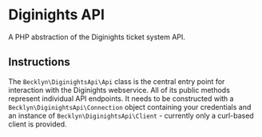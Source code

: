 Diginights API
==============

A PHP abstraction of the Diginights ticket system API.

Instructions
------------
The `Becklyn\DiginightsApi\Api` class is the central entry point for interaction with the Diginights webservice. All of its public methods represent individual API endpoints. It needs to be constructed with a `Becklyn\DiginightsApi\Connection` object containing your credentials and an instance of `Becklyn\DiginightsApi\Client` - currently only a curl-based client is provided.